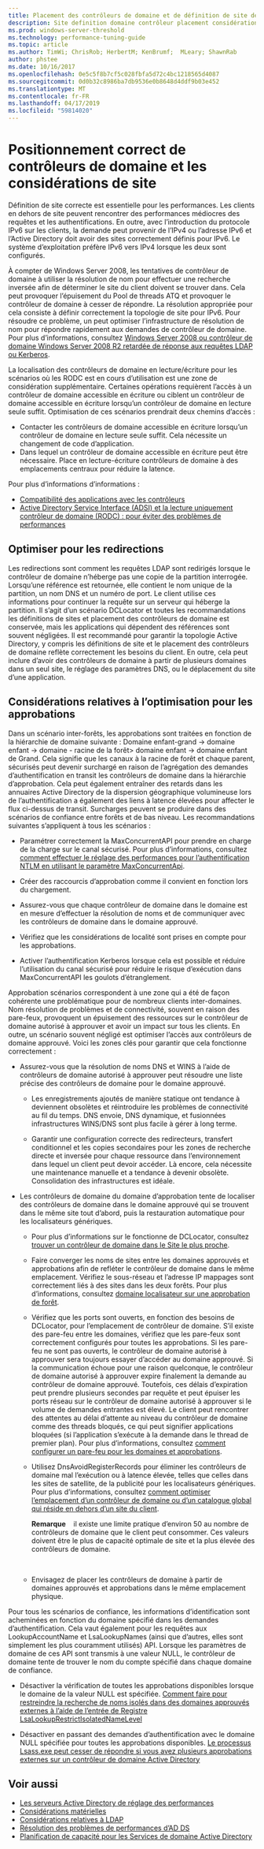 ```yaml
---
title: Placement des contrôleurs de domaine et de définition de site de réglage des performances d’AD DS
description: Site definition domaine contrôleur placement considérations et de réglage des performances d’Active Directory.
ms.prod: windows-server-threshold
ms.technology: performance-tuning-guide
ms.topic: article
ms.author: TimWi; ChrisRob; HerbertM; KenBrumf;  MLeary; ShawnRab
author: phstee
ms.date: 10/16/2017
ms.openlocfilehash: 0e5c5f8b7cf5c028fbfa5d72c4bc1218565d4087
ms.sourcegitcommit: 0d0b32c8986ba7db9536e0b8648d4ddf9b03e452
ms.translationtype: MT
ms.contentlocale: fr-FR
ms.lasthandoff: 04/17/2019
ms.locfileid: "59814020"
---
```

# <a name="proper-placement-of-domain-controllers-and-site-considerations"></a>Positionnement correct de contrôleurs de domaine et les considérations de site

Définition de site correcte est essentielle pour les performances. Les clients en dehors de site peuvent rencontrer des performances médiocres des requêtes et les authentifications. En outre, avec l’introduction du protocole IPv6 sur les clients, la demande peut provenir de l’IPv4 ou l’adresse IPv6 et l’Active Directory doit avoir des sites correctement définis pour IPv6. Le système d’exploitation préfère IPv6 vers IPv4 lorsque les deux sont configurés.

À compter de Windows Server 2008, les tentatives de contrôleur de domaine à utiliser la résolution de nom pour effectuer une recherche inversée afin de déterminer le site du client doivent se trouver dans. Cela peut provoquer l’épuisement du Pool de threads ATQ et provoquer le contrôleur de domaine à cesser de répondre. La résolution appropriée pour cela consiste à définir correctement la topologie de site pour IPv6. Pour résoudre ce problème, un peut optimiser l’infrastructure de résolution de nom pour répondre rapidement aux demandes de contrôleur de domaine. Pour plus d’informations, consultez [Windows Server 2008 ou contrôleur de domaine Windows Server 2008 R2 retardée de réponse aux requêtes LDAP ou Kerberos](https://support.microsoft.com/kb/2668820).

La localisation des contrôleurs de domaine en lecture/écriture pour les scénarios où les RODC est en cours d’utilisation est une zone de considération supplémentaire.  Certaines opérations requièrent l’accès à un contrôleur de domaine accessible en écriture ou ciblent un contrôleur de domaine accessible en écriture lorsqu’un contrôleur de domaine en lecture seule suffit.  Optimisation de ces scénarios prendrait deux chemins d’accès :
-   Contacter les contrôleurs de domaine accessible en écriture lorsqu’un contrôleur de domaine en lecture seule suffit.  Cela nécessite un changement de code d’application.
-   Dans lequel un contrôleur de domaine accessible en écriture peut être nécessaire.  Place en lecture-écriture contrôleurs de domaine à des emplacements centraux pour réduire la latence.

Pour plus d’informations d’informations :
-   [Compatibilité des applications avec les contrôleurs](https://technet.microsoft.com/library/cc772597.aspx)
-   [Active Directory Service Interface (ADSI) et la lecture uniquement contrôleur de domaine (RODC) : pour éviter des problèmes de performances](https://blogs.technet.microsoft.com/fieldcoding/2012/06/24/active-directory-service-interface-adsi-and-the-read-only-domain-controller-rodc-avoiding-performance-issues/)

## <a name="optimize-for-referrals"></a>Optimiser pour les redirections

Les redirections sont comment les requêtes LDAP sont redirigés lorsque le contrôleur de domaine n’héberge pas une copie de la partition interrogée. Lorsqu’une référence est retournée, elle contient le nom unique de la partition, un nom DNS et un numéro de port. Le client utilise ces informations pour continuer la requête sur un serveur qui héberge la partition. Il s’agit d’un scénario DCLocator et toutes les recommandations les définitions de sites et placement des contrôleurs de domaine est conservée, mais les applications qui dépendent des références sont souvent négligées. Il est recommandé pour garantir la topologie Active Directory, y compris les définitions de site et le placement des contrôleurs de domaine reflète correctement les besoins du client. En outre, cela peut inclure d’avoir des contrôleurs de domaine à partir de plusieurs domaines dans un seul site, le réglage des paramètres DNS, ou le déplacement du site d’une application.

## <a name="optimization-considerations-for-trusts"></a>Considérations relatives à l’optimisation pour les approbations

Dans un scénario inter-forêts, les approbations sont traitées en fonction de la hiérarchie de domaine suivante : Domaine enfant-grand -&gt; domaine enfant -&gt; domaine - racine de la forêt&gt; domaine enfant -&gt; domaine enfant de Grand. Cela signifie que les canaux à la racine de forêt et chaque parent, sécurisés peut devenir surchargé en raison de l’agrégation des demandes d’authentification en transit les contrôleurs de domaine dans la hiérarchie d’approbation. Cela peut également entraîner des retards dans les annuaires Active Directory de la dispersion géographique volumineuse lors de l’authentification a également des liens à latence élevées pour affecter le flux ci-dessus de transit. Surcharges peuvent se produire dans des scénarios de confiance entre forêts et de bas niveau. Les recommandations suivantes s’appliquent à tous les scénarios :

-   Paramétrer correctement la MaxConcurrentAPI pour prendre en charge de la charge sur le canal sécurisé. Pour plus d’informations, consultez [comment effectuer le réglage des performances pour l’authentification NTLM en utilisant le paramètre MaxConcurrentApi](https://support.microsoft.com/kb/2688798/EN-US).

-   Créer des raccourcis d’approbation comme il convient en fonction lors du chargement.

-   Assurez-vous que chaque contrôleur de domaine dans le domaine est en mesure d’effectuer la résolution de noms et de communiquer avec les contrôleurs de domaine dans le domaine approuvé.

-   Vérifiez que les considérations de localité sont prises en compte pour les approbations.

-   Activer l’authentification Kerberos lorsque cela est possible et réduire l’utilisation du canal sécurisé pour réduire le risque d’exécution dans MaxConcurrentAPI les goulots d’étranglement.

Approbation scénarios correspondent à une zone qui a été de façon cohérente une problématique pour de nombreux clients inter-domaines. Nom résolution de problèmes et de connectivité, souvent en raison des pare-feux, provoquent un épuisement des ressources sur le contrôleur de domaine autorisé à approuver et avoir un impact sur tous les clients. En outre, un scénario souvent négligé est optimiser l’accès aux contrôleurs de domaine approuvé. Voici les zones clés pour garantir que cela fonctionne correctement :

-   Assurez-vous que la résolution de noms DNS et WINS à l’aide de contrôleurs de domaine autorisé à approuver peut résoudre une liste précise des contrôleurs de domaine pour le domaine approuvé.

    -   Les enregistrements ajoutés de manière statique ont tendance à deviennent obsolètes et réintroduire les problèmes de connectivité au fil du temps. DNS envoie, DNS dynamique, et fusionnées infrastructures WINS/DNS sont plus facile à gérer à long terme.

    -   Garantir une configuration correcte des redirecteurs, transfert conditionnel et les copies secondaires pour les zones de recherche directe et inversée pour chaque ressource dans l’environnement dans lequel un client peut devoir accéder. Là encore, cela nécessite une maintenance manuelle et a tendance à devenir obsolète. Consolidation des infrastructures est idéale.

-   Les contrôleurs de domaine du domaine d’approbation tente de localiser des contrôleurs de domaine dans le domaine approuvé qui se trouvent dans le même site tout d’abord, puis la restauration automatique pour les localisateurs génériques.

    -   Pour plus d’informations sur le fonctionne de DCLocator, consultez [trouver un contrôleur de domaine dans le Site le plus proche](https://technet.microsoft.com/library/cc978016.aspx).

    -   Faire converger les noms de sites entre les domaines approuvés et approbations afin de refléter le contrôleur de domaine dans le même emplacement. Vérifiez le sous-réseau et l’adresse IP mappages sont correctement liés à des sites dans les deux forêts. Pour plus d’informations, consultez [domaine localisateur sur une approbation de forêt](http://blogs.technet.com/b/askds/archive/2008/09/24/domain-locator-across-a-forest-trust.aspx).

    -   Vérifiez que les ports sont ouverts, en fonction des besoins de DCLocator, pour l’emplacement de contrôleur de domaine. S’il existe des pare-feu entre les domaines, vérifiez que les pare-feux sont correctement configurés pour toutes les approbations. Si les pare-feu ne sont pas ouverts, le contrôleur de domaine autorisé à approuver sera toujours essayer d’accéder au domaine approuvé. Si la communication échoue pour une raison quelconque, le contrôleur de domaine autorisé à approuver expire finalement la demande au contrôleur de domaine approuvé. Toutefois, ces délais d’expiration peut prendre plusieurs secondes par requête et peut épuiser les ports réseau sur le contrôleur de domaine autorisé à approuver si le volume de demandes entrantes est élevé. Le client peut rencontrer des attentes au délai d’attente au niveau du contrôleur de domaine comme des threads bloqués, ce qui peut signifier applications bloquées (si l’application s’exécute à la demande dans le thread de premier plan). Pour plus d’informations, consultez [comment configurer un pare-feu pour les domaines et approbations](https://support.microsoft.com/kb/179442).

    -   Utilisez DnsAvoidRegisterRecords pour éliminer les contrôleurs de domaine mal l’exécution ou à latence élevée, telles que celles dans les sites de satellite, de la publicité pour les localisateurs génériques. Pour plus d’informations, consultez [comment optimiser l’emplacement d’un contrôleur de domaine ou d’un catalogue global qui réside en dehors d’un site du client](https://support.microsoft.com/kb/306602).

        **Remarque**    il existe une limite pratique d’environ 50 au nombre de contrôleurs de domaine que le client peut consommer. Ces valeurs doivent être le plus de capacité optimale de site et la plus élevée des contrôleurs de domaine.

         

    -   Envisagez de placer les contrôleurs de domaine à partir de domaines approuvés et approbations dans le même emplacement physique.

Pour tous les scénarios de confiance, les informations d’identification sont acheminées en fonction du domaine spécifié dans les demandes d’authentification. Cela vaut également pour les requêtes aux LookupAccountName et LsaLookupNames (ainsi que d’autres, elles sont simplement les plus couramment utilisés) API. Lorsque les paramètres de domaine de ces API sont transmis à une valeur NULL, le contrôleur de domaine tente de trouver le nom du compte spécifié dans chaque domaine de confiance.

-   Désactiver la vérification de toutes les approbations disponibles lorsque le domaine de la valeur NULL est spécifiée. [Comment faire pour restreindre la recherche de noms isolés dans des domaines approuvés externes à l’aide de l’entrée de Registre LsaLookupRestrictIsolatedNameLevel](https://support.microsoft.com/kb/818024)

-   Désactiver en passant des demandes d’authentification avec le domaine NULL spécifiée pour toutes les approbations disponibles. [Le processus Lsass.exe peut cesser de répondre si vous avez plusieurs approbations externes sur un contrôleur de domaine Active Directory](https://support.microsoft.com/kb/923241/EN-US)

## <a name="see-also"></a>Voir aussi
- [Les serveurs Active Directory de réglage des performances](index.md)
- [Considérations matérielles](hardware-considerations.md)
- [Considérations relatives à LDAP](ldap-considerations.md)
- [Résolution des problèmes de performances d’AD DS](troubleshoot.md) 
- [Planification de capacité pour les Services de domaine Active Directory](https://go.microsoft.com/fwlink/?LinkId=324566)